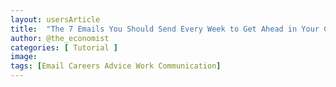 ```yaml
---
layout: usersArticle
title:  "The 7 Emails You Should Send Every Week to Get Ahead in Your Career"
author: @the_economist
categories: [ Tutorial ]
image: 
tags: [Email Careers Advice Work Communication]
---
```


